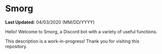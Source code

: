 # Smorg
**Last Updated:** 04/03/2020 (MM/DD/YYYY)

Hello! Welcome to Smorg, a Discord bot with a variety of useful functions.

This description is a work-in-progress! Thank you for visiting this repository.
